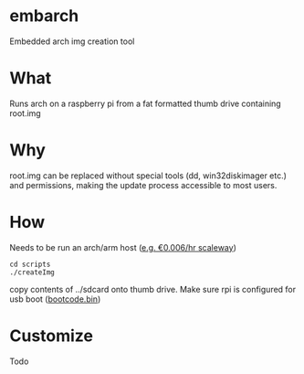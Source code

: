 # embarch
Embedded arch img creation tool

# What
Runs arch on a raspberry pi from a fat formatted thumb drive containing root.img

# Why
root.img can be replaced without special tools (dd, win32diskimager etc.) and permissions, making the update process accessible to most users.

# How
Needs to be run an arch/arm host ([e.g. €0.006/hr scaleway](https://www.scaleway.com/virtual-cloud-servers/#anchor_arm))
```
cd scripts
./createImg
```
copy contents of ../sdcard onto thumb drive.
Make sure rpi is configured for usb boot ([bootcode.bin](https://github.com/raspberrypi/firmware/tree/master/boot))


# Customize
Todo
